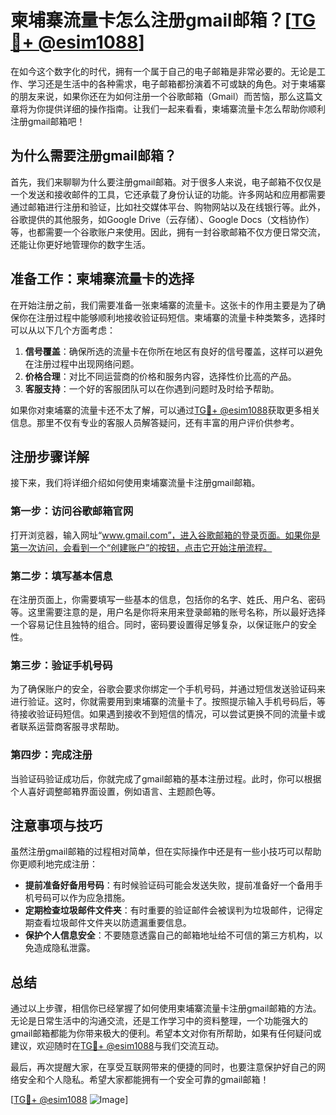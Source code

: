 # 柬埔寨流量卡怎么注册gmail邮箱？[[TG💪+ @esim1088](https://t.me/s/esim1088)]

在如今这个数字化的时代，拥有一个属于自己的电子邮箱是非常必要的。无论是工作、学习还是生活中的各种需求，电子邮箱都扮演着不可或缺的角色。对于柬埔寨的朋友来说，如果你还在为如何注册一个谷歌邮箱（Gmail）而苦恼，那么这篇文章将为你提供详细的操作指南。让我们一起来看看，柬埔寨流量卡怎么帮助你顺利注册gmail邮箱吧！

## 为什么需要注册gmail邮箱？

首先，我们来聊聊为什么要注册gmail邮箱。对于很多人来说，电子邮箱不仅仅是一个发送和接收邮件的工具，它还承载了身份认证的功能。许多网站和应用都需要通过邮箱进行注册和验证，比如社交媒体平台、购物网站以及在线银行等。此外，谷歌提供的其他服务，如Google Drive（云存储）、Google Docs（文档协作）等，也都需要一个谷歌账户来使用。因此，拥有一封谷歌邮箱不仅方便日常交流，还能让你更好地管理你的数字生活。

## 准备工作：柬埔寨流量卡的选择

在开始注册之前，我们需要准备一张柬埔寨的流量卡。这张卡的作用主要是为了确保你在注册过程中能够顺利地接收验证码短信。柬埔寨的流量卡种类繁多，选择时可以从以下几个方面考虑：

1. **信号覆盖**：确保所选的流量卡在你所在地区有良好的信号覆盖，这样可以避免在注册过程中出现网络问题。
2. **价格合理**：对比不同运营商的价格和服务内容，选择性价比高的产品。
3. **客服支持**：一个好的客服团队可以在你遇到问题时及时给予帮助。

如果你对柬埔寨的流量卡还不太了解，可以通过[TG💪+ @esim1088](https://t.me/s/esim1088)获取更多相关信息。那里不仅有专业的客服人员解答疑问，还有丰富的用户评价供参考。

## 注册步骤详解

接下来，我们将详细介绍如何使用柬埔寨流量卡注册gmail邮箱。

### 第一步：访问谷歌邮箱官网

打开浏览器，输入网址“www.gmail.com”，进入谷歌邮箱的登录页面。如果你是第一次访问，会看到一个“创建账户”的按钮，点击它开始注册流程。

### 第二步：填写基本信息

在注册页面上，你需要填写一些基本的信息，包括你的名字、姓氏、用户名、密码等。这里需要注意的是，用户名是你将来用来登录邮箱的账号名称，所以最好选择一个容易记住且独特的组合。同时，密码要设置得足够复杂，以保证账户的安全性。

### 第三步：验证手机号码

为了确保账户的安全，谷歌会要求你绑定一个手机号码，并通过短信发送验证码来进行验证。这时，你就需要用到柬埔寨的流量卡了。按照提示输入手机号码后，等待接收验证码短信。如果遇到接收不到短信的情况，可以尝试更换不同的流量卡或者联系运营商客服寻求帮助。

### 第四步：完成注册

当验证码验证成功后，你就完成了gmail邮箱的基本注册过程。此时，你可以根据个人喜好调整邮箱界面设置，例如语言、主题颜色等。

## 注意事项与技巧

虽然注册gmail邮箱的过程相对简单，但在实际操作中还是有一些小技巧可以帮助你更顺利地完成注册：

- **提前准备好备用号码**：有时候验证码可能会发送失败，提前准备好一个备用手机号码可以作为应急措施。
- **定期检查垃圾邮件文件夹**：有时重要的验证邮件会被误判为垃圾邮件，记得定期查看垃圾邮件文件夹以防遗漏重要信息。
- **保护个人信息安全**：不要随意透露自己的邮箱地址给不可信的第三方机构，以免造成隐私泄露。

## 总结

通过以上步骤，相信你已经掌握了如何使用柬埔寨流量卡注册gmail邮箱的方法。无论是日常生活中的沟通交流，还是工作学习中的资料整理，一个功能强大的gmail邮箱都能为你带来极大的便利。希望本文对你有所帮助，如果有任何疑问或建议，欢迎随时在[TG💪+ @esim1088](https://t.me/s/esim1088)与我们交流互动。

最后，再次提醒大家，在享受互联网带来的便捷的同时，也要注意保护好自己的网络安全和个人隐私。希望大家都能拥有一个安全可靠的gmail邮箱！

[[TG💪+ @esim1088](https://t.me/s/esim1088) ![Image](https://i.postimg.cc/4NQfJmqS/Snipaste-2025-05-13-00-14-12.png)]